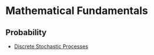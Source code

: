# Mathematical Fundamentals

## Probability
- [Discrete Stochastic Processes](https://ocw.mit.edu/courses/electrical-engineering-and-computer-science/6-262-discrete-stochastic-processes-spring-2011/course-notes/)

